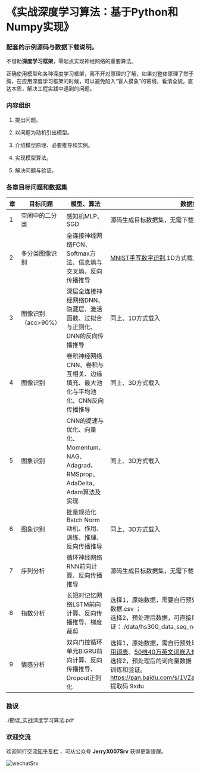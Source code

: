 # 《实战深度学习算法：基于Python和Numpy实现》
### 配套的示例源码与数据下载说明。

不借助**深度学习框架**，零起点实现神经网络的重要算法。

正确使用模型和各种深度学习框架，离不开对原理的了解，如果对整体原理了然于胸，在应用深度学习框架的时候，可以避免陷入“盲人摸象”的窘境，看清全貌，直达本质，解决工程实践中遇到的问题。

### 内容组织

1. 提出问题。

2. 以问题为动机引出模型。

3. 介绍模型原理、必要推导和实例。

4. 实现模型算法。

5. 解决问题与验证。

   

### 各章目标问题和数据集



| 章   | 目标问题            | 模型、算法                                                   | 数据集                                                       |
| ---- | ------------------- | ------------------------------------------------------------ | ------------------------------------------------------------ |
| 1    | 空间中的二分类      | 感知机MLP、SGD                                               | 源码生成目标数据集，无需下载                                 |
| 2    | 多分类图像识别      | 全连接神经网络FCN、Softmax方法、信息熵与交叉熵、反向传播推导 | [MNIST手写数字识别](http://yann.lecun.com/exdb/mnist),1D方式载入 |
| 3    | 图像识别（acc>90%） | 深层全连接神经网络DNN、隐藏层、激活函数、过拟合与正则化、DNN的反向传播推导 | 同上、1D方式载入                                             |
| 4    | 图像识别            | 卷积神经网络CNN、卷积与互相关、边缘填充、最大池化与平均池化、CNN反向传播推导 | 同上、3D方式载入                                             |
| 5    | 图象识别            | CNN的提速与优化、向量化、Momentum、NAG、Adagrad、RMSprop、AdaDelta、Adam算法及实现 | 同上、3D方式载入                                             |
| 6    | 图象识别            | 批量规范化 Batch Norm动机、作用、训练、推理、反向传播推导    | 同上、3D方式载入                                             |
| 7    | 序列分析            | 循环神经网络RNN前向计算、反向传播推导                        | 源码生成目标数据集，无需下载                                 |
| 8    | 指数分析            | 长短时记忆网络LSTM前向计算、反向传播推导、梯度裁剪           | 选择1，原始数据，需要自行预处理：./data/沪深300历史数据.csv ；<br>选择2，预处理后数据，可直接用于训练和验证：./data/hs300_data_seq_nodate.csv |
| 9    | 情感分析            | 双向门控循环单元BiGRU前向计算、反向传播推导、Dropout正则化   | 选择1，原始数据，需自行预处理：[IMDB原始数据](http://ai.stanford.edu/~amaas/data/sentiment)、[nltk停用词表](http://www.nltk.org)、[50维40万英文词嵌入矩阵](https://nlp.stanford.edu/projects/glove)。<br>选择2，预处理后的词向量数据（一半数据量），可直接用于训练和验证。https://pan.baidu.com/s/1VZaUCceA6oEmkDaUB9oFJw 提取码 9xdu |

### 勘误

./勘误_实战深度学习算法.pdf	



### 欢迎交流

欢迎同行交流[知乎专栏](<https://www.zhihu.com/people/xu-jerry-82/posts>) ，可从公众号 **JerryX007Srv** 获得更新提醒。

![wechatSrv](https://ws1.sinaimg.cn/large/840c5815ly1ft85ikph1xj2076076jrv.jpg '获得更新')

